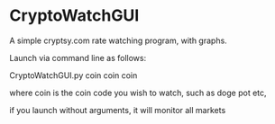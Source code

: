 CryptoWatchGUI
==============

A simple cryptsy.com rate watching program, with graphs.

Launch via command line as follows:

CryptoWatchGUI.py coin coin coin

where coin is the coin code you wish to watch, such as doge pot etc, 

if you launch without arguments, it will monitor all markets
